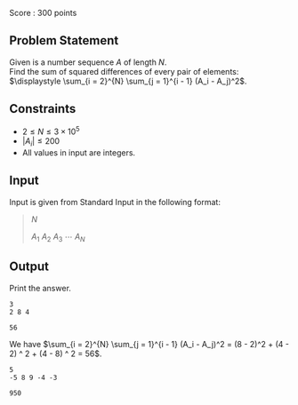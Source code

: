 Score : $300$ points

## Problem Statement

Given is a number sequence $A$ of length $N$.<br>
Find the sum of squared differences of every pair of elements: $\displaystyle \sum_{i = 2}^{N} \sum_{j = 1}^{i - 1} (A_i - A_j)^2$.

## Constraints

- $2 \le N \le 3 \times 10^5$
- $|A_i| \le 200$
- All values in input are integers.

## Input

Input is given from Standard Input in the following format:

> $N$
> 
> $A_1$ $A_2$ $A_3$ $\cdots$ $A_N$

## Output

Print the answer.

```input1
3
2 8 4
```

```output1
56
```

We have $\sum_{i = 2}^{N} \sum_{j = 1}^{i - 1} (A_i - A_j)^2 = (8 - 2)^2 + (4 - 2) ^ 2 + (4 - 8) ^ 2 = 56$.

```input2
5
-5 8 9 -4 -3
```

```output2
950
```